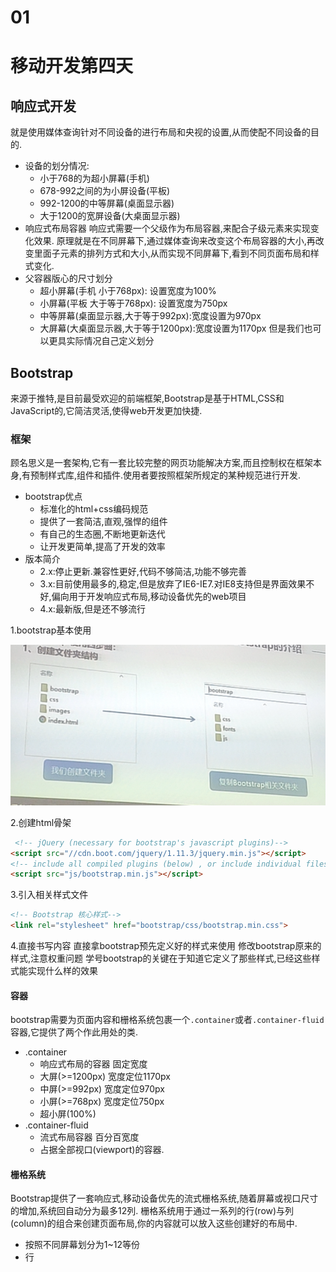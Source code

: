 # 01
# 移动开发第四天
## 响应式开发
就是使用媒体查询针对不同设备的进行布局和央视的设置,从而使配不同设备的目的.
+ 设备的划分情况:
    + 小于768的为超小屏幕(手机)
    + 678-992之间的为小屏设备(平板)
    + 992-1200的中等屏幕(桌面显示器)
    + 大于1200的宽屏设备(大桌面显示器)
+ 响应式布局容器
响应式需要一个父级作为布局容器,来配合子级元素来实现变化效果.
原理就是在不同屏幕下,通过媒体查询来改变这个布局容器的大小,再改变里面子元素的排列方式和大小,从而实现不同屏幕下,看到不同页面布局和样式变化.
+ 父容器版心的尺寸划分
    + 超小屏幕(手机 小于768px): 设置宽度为100%
    + 小屏幕(平板 大于等于768px): 设置宽度为750px
    + 中等屏幕(桌面显示器,大于等于992px):宽度设置为970px
    + 大屏幕(大桌面显示器,大于等于1200px):宽度设置为1170px
    但是我们也可以更具实际情况自己定义划分

## Bootstrap
来源于推特,是目前最受欢迎的前端框架,Bootstrap是基于HTML,CSS和JavaScript的,它简洁灵活,使得web开发更加快捷.
### 框架
顾名思义是一套架构,它有一套比较完整的网页功能解决方案,而且控制权在框架本身,有预制样式库,组件和插件.使用者要按照框架所规定的某种规范进行开发.
+ bootstrap优点
    + 标准化的html+css编码规范
    + 提供了一套简洁,直观,强悍的组件
    + 有自己的生态圈,不断地更新迭代
    + 让开发更简单,提高了开发的效率
+ 版本简介
    + 2.x:停止更新.兼容性更好,代码不够简洁,功能不够完善
    + 3.x:目前使用最多的,稳定,但是放弃了IE6-IE7.对IE8支持但是界面效果不好,偏向用于开发响应式布局,移动设备优先的web项目
    + 4.x:最新版,但是还不够流行


1.bootstrap基本使用

![](../img/bootstrap%E6%96%87%E4%BB%B6%E5%A4%B9.png)

2.创建html骨架
``` html
 <!-- jQuery (necessary for bootstrap's javascript plugins)-->
<script src="//cdn.boot.com/jquery/1.11.3/jquery.min.js"></script>
<!-- include all compiled plugins (below) , or include individual files as needed-->
<script src="js/bootstrap.min.js"></script>
``` 
3.引入相关样式文件
``` html
<!-- Bootstrap 核心样式-->
<link rel="stylesheet" href="bootstrap/css/bootstrap.min.css">
```
4.直接书写内容
直接拿bootstrap预先定义好的样式来使用
修改bootstrap原来的样式,注意权重问题
学号bootstrap的关键在于知道它定义了那些样式,已经这些样式能实现什么样的效果


#### 容器
bootstrap需要为页面内容和栅格系统包裹一个`.container`或者`.container-fluid`容器,它提供了两个作此用处的类.

+ .container
    + 响应式布局的容器 固定宽度
    + 大屏(>=1200px) 宽度定位1170px
    + 中屏(>=992px) 宽度定位970px
    + 小屏(>=768px) 宽度定位750px
    + 超小屏(100%)
+ .container-fluid
    + 流式布局容器 百分百宽度
    + 占据全部视口(viewport)的容器.

#### 栅格系统
Bootstrap提供了一套响应式,移动设备优先的流式栅格系统,随着屏幕或视口尺寸的增加,系统回自动分为最多12列.
栅格系统用于通过一系列的行(row)与列(column)的组合来创建页面布局,你的内容就可以放入这些创建好的布局中.
+ 按照不同屏幕划分为1~12等份
+ 行